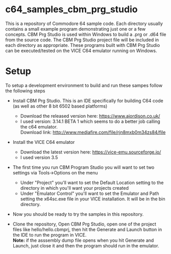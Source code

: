# c64_samples_cbm_prg_studio
This is a repository of Commodore 64 sample code.  Each directory usually contains a small example program demonstrating just one or a few concepts. CBM Prg Studio is used within Windows to build a .prg or .d64 file from the source code.  The CBM Prg Studio project file will be included in each directory as appropriate.  These programs built with CBM Prg Studio can be executed/tested on the VICE C64 emulator running on Windows.

# Setup
To setup a development environment to build and run these sampes follow the following steps

- Install CBM Prg Studio.  This is an IDE specifically for building C64 code (as well as other 8 bit 6502 based platforms)
  - Download the released version here: https://www.ajordison.co.uk/
  - I used version: 3.14.1 BETA 1 which seems to do a better job calling the c64 emulator.  
    Download link: http://www.mediafire.com/file/rjn8mxb0m34zs84/file
- Install the VICE C64 emulator 
  - Download the latest version here: https://vice-emu.sourceforge.io/
  - I used version 3.5

- The first time you run CBM Program Studio you will want to set two settings via Tools->Options on the menu
  - Under "Project" you'll want to set the Default Location setting to the directory in which you'll want your projects created
  - Under "Emulator Control" you'll want to set the Emulator and Path setting the x64sc.exe file in your VICE installation.  It will be in the bin directory.

- Now you should be ready to try the samples in this repository.

- Clone the repository, Open CBM Prg Studio, open one of the project files like hello/hello.cbmprj, then hit the Generate and Launch button in the IDE to run the program in VICE.  
**Note:** if the asssembly dump file opens when you hit Generate and Launch, just close it and then the program should run in the emulator.
